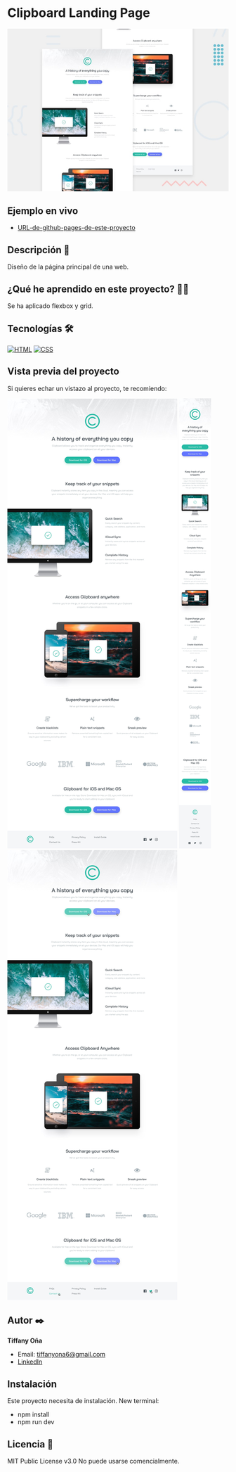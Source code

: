 # Clipboard Landing Page

![Captura del proyecto](https://raw.githubusercontent.com/tiffanyona6/clipboard-landing-page/main/Readme-img/desktop-preview.jpg)

## Ejemplo en vivo

- [URL-de-github-pages-de-este-proyecto](https://tiffanyona6.github.io/clipboard-landing-page/)


## Descripción 📑

Diseño de la página principal de una web.

## ¿Qué he aprendido en este proyecto? 🙇🏻

Se ha aplicado  flexbox y grid.

## Tecnologías 🛠

<!-- Iconos sacados de: https://github.com/hendrasob/badges/blob/master/README.md y https://github.com/alexandresanlim/Badges4-README.md-Profile -->

[![HTML](https://img.shields.io/badge/HTML5-E34F26?style=for-the-badge&logo=html5&logoColor=white)](https://es.wikipedia.org/wiki/HTML5)
[![CSS](https://img.shields.io/badge/CSS3-1572B6?style=for-the-badge&logo=css3&logoColor=white)](https://es.wikipedia.org/wiki/CSS)

## Vista previa del proyecto

Si quieres echar un vistazo al proyecto, te recomiendo:

![Captura del proyecto](https://raw.githubusercontent.com/tiffanyona6/clipboard-landing-page/main/Readme-img/desktop-design.jpg)
![Captura del proyecto](https://raw.githubusercontent.com/tiffanyona6/clipboard-landing-page/main/Readme-img/mobile-design.jpg)
![Captura del proyecto](https://raw.githubusercontent.com/tiffanyona6/clipboard-landing-page/main/Readme-img/active-states.jpg)


## Autor ✒️

**Tiffany Oña**


- Email: tiffanyona6@gmail.com
- [LinkedIn](https://www.linkedin.com/in/tiffany-o%C3%B1a-/)

## Instalación

Este proyecto necesita de instalación. New terminal:
- npm install
- npm run dev

## Licencia 📄

MIT Public License v3.0
No puede usarse comencialmente.


